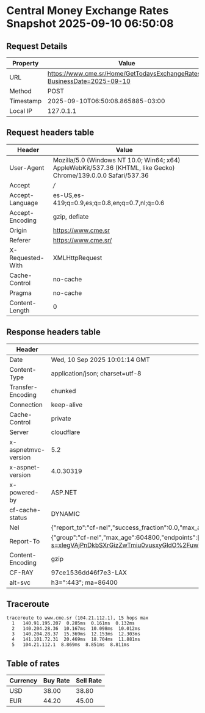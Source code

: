 # Central Money Exchange Rates Snapshot 2025-09-10 06:50:08
## Request Details

| Property | Value |
|----------|-------|
| URL | https://www.cme.sr/Home/GetTodaysExchangeRates/?BusinessDate=2025-09-10 |
| Method | POST |
| Timestamp | 2025-09-10T06:50:08.865885-03:00 |
| Local IP | 127.0.1.1 |
    
## Request headers table

| Header | Value |
|--------|-------|
| User-Agent | Mozilla/5.0 (Windows NT 10.0; Win64; x64) AppleWebKit/537.36 (KHTML, like Gecko) Chrome/139.0.0.0 Safari/537.36 |
| Accept | */* |
| Accept-Language | es-US,es-419;q=0.9,es;q=0.8,en;q=0.7,nl;q=0.6 |
| Accept-Encoding | gzip, deflate |
| Origin | https://www.cme.sr |
| Referer | https://www.cme.sr/ |
| X-Requested-With | XMLHttpRequest |
| Cache-Control | no-cache |
| Pragma | no-cache |
| Content-Length | 0 |

    
## Response headers table
| Header | Value |
|--------|-------|
| Date | Wed, 10 Sep 2025 10:01:14 GMT |
| Content-Type | application/json; charset=utf-8 |
| Transfer-Encoding | chunked |
| Connection | keep-alive |
| Cache-Control | private |
| Server | cloudflare |
| x-aspnetmvc-version | 5.2 |
| x-aspnet-version | 4.0.30319 |
| x-powered-by | ASP.NET |
| cf-cache-status | DYNAMIC |
| Nel | {"report_to":"cf-nel","success_fraction":0.0,"max_age":604800} |
| Report-To | {"group":"cf-nel","max_age":604800,"endpoints":[{"url":"https://a.nel.cloudflare.com/report/v4?s=xlegVAjPnDkbSXrGizZwTmiu0vusxyGldO%2FuwTOsOAmZ6xb75O9806nEoZpvuBzzrHxbXrjV0IQbDFCpTrYp6875EW04C%2BsgoyU%3D"}]} |
| Content-Encoding | gzip |
| CF-RAY | 97ce1536dd46f7e3-LAX |
| alt-svc | h3=":443"; ma=86400 |

## Traceroute 

```
traceroute to www.cme.sr (104.21.112.1), 15 hops max
  1   140.91.195.207  0.285ms  0.161ms  0.132ms 
  2   140.204.28.36  10.167ms  10.098ms  10.012ms 
  3   140.204.28.37  15.369ms  12.153ms  12.303ms 
  4   141.101.72.31  20.469ms  18.704ms  11.881ms 
  5   104.21.112.1  8.869ms  8.851ms  8.811ms 

```


## Table of rates

| Currency | Buy Rate | Sell Rate |
|----------|----------|-----------|
| USD | 38.00 | 38.80 |
| EUR | 44.20 | 45.00 |
